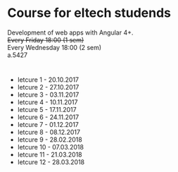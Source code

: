 # Course for eltech studends
Development of web apps with Angular 4+.<br>
<strike>Every Friday 18:00 (1 sem)</strike><br>
Every Wednesday  18:00 (2 sem)<br>
a.5427
#
<ul>
<li>letcure 1 - 20.10.2017</li>
<li>letcure 2 - 27.10.2017</li>
<li>letcure 3 - 03.11.2017</li>
<li>letcure 4 - 10.11.2017</li>
<li>letcure 5 - 17.11.2017</li>
<li>letcure 6 - 24.11.2017</li>
<li>letcure 7 - 01.12.2017</li>
<li>letcure 8 - 08.12.2017</li>
<li>letcure 9 - 28.02.2018</li>
<li>letcure 10 - 07.03.2018</li>
<li>letcure 11 - 21.03.2018</li>
<li>letcure 12 - 28.03.2018</li>
</ul>
